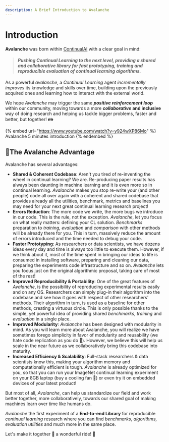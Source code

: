 ```yaml
---
description: A Brief Introduction to Avalanche
---
```


# Introduction

**Avalanche** was born within [ContinualAI](https://www.continualai.org) with a clear goal in mind:

> #### _Pushing Continual Learning to the next level, providing a shared and collaborative library for fast prototyping, training and reproducible evaluation of continual learning algorithms._

As a powerful _avalanche_, a _Continual Learning_ agent _incrementally_ _improves_ its knowledge and skills over time, building upon the previously acquired ones and learning how to interact with the external world.

We hope _Avalanche_ may trigger the same _**positive reinforcement loop**_ within our community, moving towards a more _**collaborative**_ **and inclusive** way of doing research and helping us tackle bigger problems, faster and better, but together! 👪

{% embed url="https://www.youtube.com/watch?v=y924wXP86Mo" %}
Avalanche 5 minutes introduction
{% endembed %}

## 💪The Avalanche Advantage

Avalanche has several advantages:

* **Shared & Coherent Codebase**: Aren't you tired of re-inventing the wheel in continual learning? We are. Re-producing paper results has always been daunting in machine learning and it is even more so in continual learning. _Avalanche_ makes you stop re-write your (and other people) code all over again with a coherent and shared codebase that provides already all the utilities, benchmark, metrics and baselines you may need for your next great continual learning research project!
* **Errors Reduction**: The more code we write, the more bugs we introduce in our code. This is the rule, not the exception. _Avalanche_, let you focus on what really matters: defining your CL solution. _Benchmarks_ preparation to _training,_ _evaluation_ and _comparison_ with other methods will be already there for you. This in turn, massively reduce the amount of errors introduced and the time needed to debug your code.
* **Faster Prototyping**: As researchers or data scientists, we have dozens ideas every day and time is always too little to execute them. However, if we think about it, most of the time spent in bringing our ideas to life is consumed in installing software, preparing and cleaning our data, preparing the experiments code infrastructure and so on. _Avalanche_ lets you focus just on the original algorithmic proposal, taking care of most of the rest!
* **Improved Reproducibility & Portability**: One of the great features of _Avalanche_, is the possibility of reproducing experimental results easily and on any OS. Researchers can simply plug-in their algorithm into the codebase and see how it goes with respect of other researchers' methods. Their algorithm in turn, is used as a baseline for other methods, creating a virtuous circle. This is only possible thanks to the simple, yet powerful idea of providing shared _benchmarks_, _training_ and _evaluation_ in a single place.
* **Improved Modularity**: _Avalanche_ has been designed with modularity in mind. As you will learn more about Avalanche, you will realize we have sometimes forego simplicity in favor of modularity and reusability (we hate code replication as you do 🤪). However, we believe this will help us scale in the near future as we collaboratively bring this codebase into maturity.
* **Increased Efficiency & Scalability**: Full-stack researchers & data scientists know this, making your algorithm memory and computationally efficient is tough. _Avalanche_ is already optimized for you, so that you can run your ImageNet continual learning experiment on your 8GB laptop (buy a cooling fan 💨) or even try it on embedded devices of your latest product!

But most of all, _Avalanche_, can help us standardize our field and work better together, more collaboratively, towards our shared goal of making machines learn over time like humans do.

_Avalanche_ the first experiment of a **End-to-end Library** for reproducible _continual learning_ research where you can find _benchmarks_, _algorithms, evaluation utilities_ and much more in the same place.

Let's make it together 👫 a wonderful ride! 🎈
